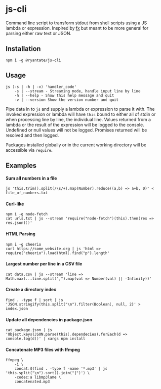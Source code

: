 # js-cli

Command line script to transform stdout from shell scripts using a JS lambda or expression. Inspired by [fx](https://github.com/antonmedv/fx) but meant to be more general for parsing either raw text or JSON.

## Installation

```shell script
npm i -g @ryantate/js-cli
```

## Usage

```shell script
js (-s | -h | -v) 'handler_code'
    -s | --stream - Streaming mode, handle input line by line
    -h | --help - Show this help message and quit
    -v | --version Show the version number and quit
```

Pipe data in to `js` and supply a lambda or expression to parse it with. The invoked expression or lambda will have `this` bound to either all of stdin or when processing line by line, the individual line. Values returned from a lambda or the result of the expression will be logged to the console. Undefined or null values will not be logged. Promises returned will be resolved and then logged. 

Packages installed globally or in the current working directory will be accessible via `require`.

## Examples

#### Sum all numbers in a file

```shell script
js 'this.trim().split(/\s/+).map(Number).reduce((a,b) => a+b, 0)' < file_of_numbers.txt
```

#### Curl-like

```shell script
npm i -g node-fetch
cat urls.txt | js --stream 'require("node-fetch")(this).then(res => res.json())'
```

#### HTML Parsing

```shell script
npm i -g cheerio
curl https://some_website.org | js 'html => require("cheerio").load(html).find("p").length'
```

#### Largest number per line in a CSV file

```shell script
cat data.csv | js --stream 'line => Math.max(...line.split(",").map(val => Number(val) || -Infinity))'
```

#### Create a directory index

```shell script
find . -type f | sort | js 'JSON.stringify(this.split("\n").filter(Boolean), null, 2)' > index.json
```

#### Update all dependencies in package.json

```shell script
cat package.json | js 'Object.keys(JSON.parse(this).dependecies).forEach(d => console.log(d))' | xargs npm install
```

#### Concatenate MP3 files with ffmpeg

```shell script
ffmpeg \
	-i \
	concat:$(find . -type f -name '*.mp3' | js 'this.split("\n").sort().join("|")') \
	-codec:a libmp3lame \
	concatenated.mp3
```